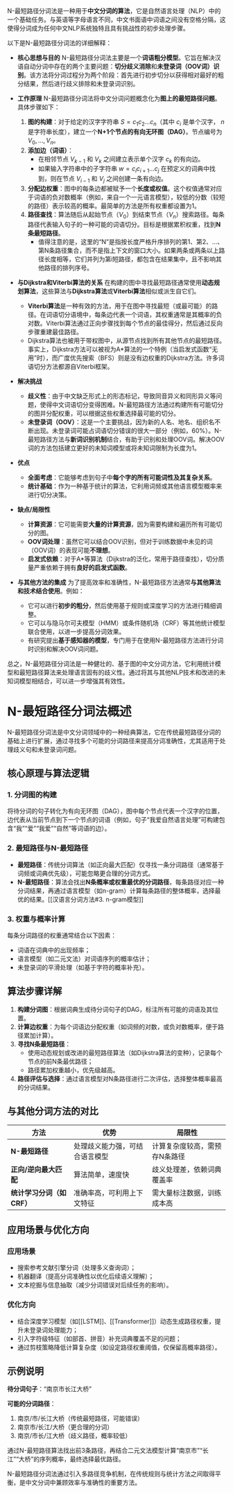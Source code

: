 N-最短路径分词法是一种用于**中文分词的算法**，它是自然语言处理（NLP）中的一个基础任务。与英语等字母语言不同，中文书面语中词语之间没有空格分隔，这使得分词成为任何中文NLP系统独特且具有挑战性的初步处理步骤。

以下是N-最短路径分词法的详细解释：

- **核心思想与目的** N-最短路径分词法主要是一个**词语粗分模型**。它旨在解决汉语自动分词中存在的两个主要问题：**切分歧义消除**和**未登录词（OOV词）识别**。该方法将分词过程分为两个阶段：首先进行初步切分以获得相对最好的粗分结果，然后进行歧义排除和未登录词识别。
    
- **工作原理** N-最短路径分词法将中文分词问题概念化为**图上的最短路径问题**。具体步骤如下：
    
    1. **图的构建**：对于给定的汉字字符串 $S = c_1c_2...c_n$（其中 $c_i$ 是单个汉字， $n$ 是字符串长度），建立一个**N+1个节点的有向无环图（DAG）**。节点编号为 $V_0, ..., V_n$。
    2. **添加边（词语）**：
        - 在相邻节点 $V_{k-1}$ 和 $V_k$ 之间建立表示单个汉字 $c_k$ 的有向边。
        - 如果输入字符串中的子字符串 $w = c_ic_{i+1}...c_j$ 在预定义的词典中找到，则在节点 $V_{i-1}$ 和 $V_j$ 之间创建一条有向边。
    3. **分配边权重**：图中的每条边都被赋予一个**长度或权值**。这个权值通常对应于词语的负对数概率（例如，来自一个一元语言模型），较低的分数（较短的路径）表示较高的概率。最简单的方法是所有权重都设置为1。
    4. **路径查找**：算法随后从起始节点（$V_0$）到结束节点（$V_n$）搜索路径。每条路径代表输入句子的一种可能的词语切分。目标是根据累积权重，找到**N条最短路径**。
        - 值得注意的是，这里的“N”是指按长度严格升序排列的第1、第2、…、第N条路径集合，而不是指上下文的窗口大小。如果两条或两条以上路径长度相等，它们并列为第i短路径，都包含在结果集中，且不影响其他路径的排列序号。
- **与Dijkstra和Viterbi算法的关系** 在构建的图中寻找最短路径通常使用**动态规划算法**，这些算法与**Dijkstra算法**或**Viterbi算法**相似或派生自它们。
    
    - **Viterbi算法**是一种有效的方法，用于在图中寻找最短（或最可能）的路径。在词语切分语境中，每条边代表一个词语，其权重通常是其概率的负对数。Viterbi算法通过正向步骤找到每个节点的最佳得分，然后通过反向步骤重建最佳路径。
    - Dijkstra算法也被用于带权图中，从源节点找到所有其他节点的最短路径。事实上，Dijkstra方法可以被视为A*算法的一个特例（当启发式函数“无用”时），而广度优先搜索（BFS）则是没有边权重的Dijkstra方法。许多词语切分方法都源自Viterbi框架。
- **解决挑战**
    
    - **歧义性**：由于中文缺乏形式上的形态标记，导致同音异义和同形异义等问题，使得中文词语切分变得困难。N-最短路径方法通过构建所有可能切分的图并分配权重，可以根据这些权重选择最可能的切分。
    - **未登录词（OOV）**：这是一个主要挑战，因为新的人名、地名、组织名不断出现。未登录词可能占词语切分错误的很大一部分（例如，60%）。N-最短路径方法与**新词识别机制**结合，有助于识别和处理OOV词。解决OOV词的方法包括建立更好的未知词模型或将未知词限制为长度为1。
- **优点**
    
    - **全面考虑**：它能够考虑到句子中**每个字的所有可能词性及其复杂关系**。
    - **统计基础**：作为一种基于统计的算法，它利用词频或其他语言模型概率来进行切分决策。
- **缺点/局限性**
    
    - **计算资源**：它可能需要**大量的计算资源**，因为需要构建和遍历所有可能切分的图。
    - **OOV词处理**：虽然它可以结合OOV识别，但对于训练数据中未见的词（OOV词）的表现可能**不理想**。
    - **启发式依赖**：对于A*等算法（Dijkstra的泛化，常用于路径查找），切分质量严重依赖于拥有**良好的启发式函数**。
- **与其他方法的集成** 为了提高效率和准确性，N-最短路径方法通常**与其他算法和技术结合使用**。例如：
    
    - 它可以进行**初步的粗分**，然后使用基于规则或深度学习的方法进行精细调整。
    - 它可以与隐马尔可夫模型（HMM）或条件随机场（CRF）等其他统计模型联合使用，以进一步提高分词效果。
    - 有研究提出**基于感知器的模型**，专门用于在使用N-最短路径方法进行分词时识别和解决OOV词问题。

总之，N-最短路径分词法是一种健壮的、基于图的中文分词方法，它利用统计模型和最短路径算法来处理语言固有的歧义性。通过将其与其他NLP技术和改进的未知词模型相结合，可以进一步增强其有效性。


# N-最短路径分词法概述

N-最短路径分词法是中文分词领域中的一种经典算法，它在传统最短路径分词的基础上进行扩展，通过寻找多个可能的分词路径来提高分词准确性，尤其适用于处理歧义句和未登录词问题。

## 核心原理与算法逻辑

### 1. 分词图的构建
将待分词的句子转化为有向无环图（DAG），图中每个节点代表一个汉字的位置，边代表从当前节点到下一个节点的词语（例如，句子“我爱自然语言处理”可构建包含“我”“爱”“我爱”“自然”等词语的边）。

### 2. 最短路径与N-最短路径
- **最短路径**：传统分词算法（如正向最大匹配）仅寻找一条分词路径（通常基于词频或词典优先级），可能忽略更合理的分词方式。
- **N-最短路径**：算法会找出**N条概率或权重最优的分词路径**，每条路径对应一种分词结果，再通过语言模型（如n-gram）计算每条路径的整体概率，选择最优的结果。[[汉语言分词方法#3. n-gram模型]]

### 3. 权重与概率计算
每条分词路径的权重通常结合以下因素：
- 词语在词典中的出现频率；
- 语言模型（如二元文法）对词语序列的概率估计；
- 未登录词的平滑处理（如基于字符的概率补充）。

## 算法步骤详解

1. **构建分词图**：根据词典生成待分词句子的DAG，标注所有可能的词语及其位置。
2. **计算边权重**：为每个词语边分配权重（如词频的对数，或负对数概率，便于路径累加计算）。
3. **寻找N条最短路径**：
   - 使用动态规划或改进的最短路径算法（如Dijkstra算法的变种），记录每个节点的前N条最优路径；
   - 路径累加权重越小，优先级越高。
4. **路径评估与选择**：通过语言模型对N条路径进行二次评估，选择整体概率最高的分词结果。

## 与其他分词方法的对比

| 方法                | 优势                          | 局限性                          |
|---------------------|-------------------------------|---------------------------------|
| **N-最短路径**      | 处理歧义能力强，可结合语言模型 | 计算复杂度较高，需预存N条路径    |
| **正向/逆向最大匹配**| 算法简单，速度快              | 歧义处理差，依赖词典覆盖率        |
| **统计学习分词（如CRF）**| 准确率高，可利用上下文特征     | 需大量标注数据，训练成本高        |

## 应用场景与优化方向

### 应用场景
- 搜索参考文献引擎分词（处理多义查询词）；
- 机器翻译（提高分词准确性以优化后续语义理解）；
- 文本挖掘与信息抽取（减少分词错误对后续任务的影响）。

### 优化方向
- 结合深度学习模型（如[[LSTM]]、[[Transformer]]）动态生成路径权重，提升未登录词处理能力；
- 引入字符级特征（如部首、拼音）补充词典覆盖不足的问题；
- 通过剪枝策略降低计算复杂度（如设定路径权重阈值，仅保留高概率路径）。

## 示例说明

**待分词句子**：“南京市长江大桥”

**可能的分词路径**：
1. 南京/市/长江大桥（传统最短路径，可能错误）
2. 南京市/长江/大桥（更合理的分词）
3. 南京/市长/江大桥（歧义路径，概率较低）

通过N-最短路径算法找出前3条路径，再结合二元文法模型计算“南京市”“长江”“大桥”的序列概率，最终选择最优路径。

N-最短路径分词法通过引入多路径竞争机制，在传统规则与统计方法之间取得平衡，是中文分词中兼顾效率与准确性的重要方法。